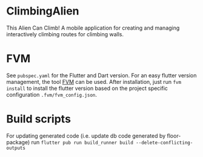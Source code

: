 # ClimbingAlien
This Alien Can Climb!
A mobile application for creating and managing interactively climbing routes for climbing walls.

# FVM
See `pubspec.yaml` for the Flutter and Dart version.
For an easy flutter version management, the tool [FVM](https://pub.dev/packages/fvm) can be used.
After installation, just run `fvm install` to install the flutter version based on the project specific configuration `.fvm/fvm_config.json`.

# Build scripts
For updating generated code (i.e. update db code generated by floor-package) run
`flutter pub run build_runner build --delete-conflicting-outputs`
